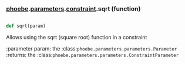 ### [phoebe](phoebe.md).[parameters](phoebe.parameters.md).[constraint](phoebe.parameters.constraint.md).sqrt (function)


```py

def sqrt(param)

```



Allows using the sqrt (square root) function in a constraint

:parameter param: the :class:`phoebe.parameters.parameters.Parameter`
:returns: the :class:`phoebe.parameters.parameters.ConstraintParameter`

